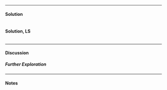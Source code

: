 ## 
#### 
```ruby
```
___
#### Solution
```ruby
```
#### Solution, LS
```ruby
```
___
#### Discussion


##### Further Exploration
___
#### Notes
